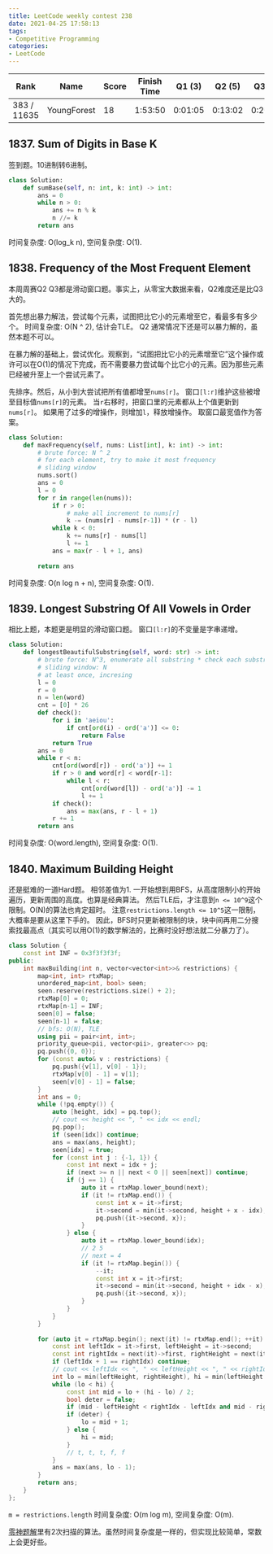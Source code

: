 ```yaml
---
title: LeetCode weekly contest 238
date: 2021-04-25 17:58:13
tags:
- Competitive Programming
categories:
- LeetCode
---
```


| Rank |	Name |	Score |	Finish Time | 	Q1 (3) |	Q2 (5) |	Q3 (5) |	Q4 (6)|
|--|--|--|--|--|--|--|--|
| 383 / 11635 | YoungForest | 18 | 1:53:50 | 0:01:05 | 0:13:02 |  0:20:59 | 1:28:50 5 |

## 1837. Sum of Digits in Base K

签到题。10进制转6进制。

```python
class Solution:
    def sumBase(self, n: int, k: int) -> int:
        ans = 0
        while n > 0:
            ans += n % k
            n //= k
        return ans
```

时间复杂度: O(log_k n),
空间复杂度: O(1).

## 1838. Frequency of the Most Frequent Element

本周周赛Q2 Q3都是滑动窗口题。事实上，从零宝大数据来看，Q2难度还是比Q3大的。

首先想出暴力解法，尝试每个元素，试图把比它小的元素增至它，看最多有多少个。
时间复杂度: O(N ^ 2), 估计会TLE。
Q2 通常情况下还是可以暴力解的，虽然本题不可以。

在暴力解的基础上，尝试优化。观察到，“试图把比它小的元素增至它”这个操作或许可以在O(1)的情况下完成，而不需要暴力尝试每个比它小的元素。因为那些元素已经被升至上一个尝试元素了。

先排序。然后，从小到大尝试把所有值都增至`nums[r]`。
窗口`[l:r]`维护这些被增至目标值`nums[r]`的元素。
当`r`右移时，把窗口里的元素都从上个值更新到`nums[r]`。
如果用了过多的增操作，则增加`l`，释放增操作。
取窗口最宽值作为答案。

```python
class Solution:
    def maxFrequency(self, nums: List[int], k: int) -> int:
        # brute force: N ^ 2
        # for each element, try to make it most frequency
        # sliding window
        nums.sort()
        ans = 0
        l = 0
        for r in range(len(nums)):
            if r > 0:
                # make all increment to nums[r]
                k -= (nums[r] - nums[r-1]) * (r - l)
            while k < 0:
                k += nums[r] - nums[l]
                l += 1
            ans = max(r - l + 1, ans)
            
        return ans
```

时间复杂度: O(n log n + n),
空间复杂度: O(1).

## 1839. Longest Substring Of All Vowels in Order

相比上题，本题更是明显的滑动窗口题。
窗口`[l:r]`的不变量是字串递增。

```python
class Solution:
    def longestBeautifulSubstring(self, word: str) -> int:
        # brute force: N^3, enumerate all substring * check each substring
        # sliding window: N
        # at least once, incresing
        l = 0
        r = 0
        n = len(word)
        cnt = [0] * 26
        def check():
            for i in 'aeiou':
                if cnt[ord(i) - ord('a')] <= 0:
                    return False
            return True
        ans = 0
        while r < n:
            cnt[ord(word[r]) - ord('a')] += 1
            if r > 0 and word[r] < word[r-1]:
                while l < r:
                    cnt[ord(word[l]) - ord('a')] -= 1
                    l += 1
            if check():
                ans = max(ans, r - l + 1)
            r += 1
        return ans
```

时间复杂度: O(word.length),
空间复杂度: O(1).

## 1840. Maximum Building Height

还是挺难的一道Hard题。
相邻差值为1. 一开始想到用BFS，从高度限制小的开始遍历，更新周围的高度。也算是经典算法。
然后TLE后，才注意到`n <= 10^9`这个限制。O(N)的算法也肯定超时。
注意`restrictions.length <= 10^5`这一限制，大概率是要从这里下手的。
因此，BFS时只更新被限制的块，块中间再用二分搜索找最高点（其实可以用O(1)的数学解法的，比赛时没好想法就二分暴力了）。

```cpp
class Solution {
    const int INF = 0x3f3f3f3f;
public:
    int maxBuilding(int n, vector<vector<int>>& restrictions) {
        map<int, int> rtxMap;
        unordered_map<int, bool> seen;
        seen.reserve(restrictions.size() + 2);
        rtxMap[0] = 0;
        rtxMap[n-1] = INF;
        seen[0] = false;
        seen[n-1] = false;
        // bfs: O(N), TLE
        using pii = pair<int, int>;
        priority_queue<pii, vector<pii>, greater<>> pq;
        pq.push({0, 0});
        for (const auto& v : restrictions) {
            pq.push({v[1], v[0] - 1});
            rtxMap[v[0] - 1] = v[1];
            seen[v[0] - 1] = false;
        }
        int ans = 0;
        while (!pq.empty()) {
            auto [height, idx] = pq.top();
            // cout << height << ", " << idx << endl;
            pq.pop();
            if (seen[idx]) continue;
            ans = max(ans, height);
            seen[idx] = true;
            for (const int j : {-1, 1}) {
                const int next = idx + j;
                if (next >= n || next < 0 || seen[next]) continue;
                if (j == 1) {
                    auto it = rtxMap.lower_bound(next);
                    if (it != rtxMap.end()) {
                        const int x = it->first;
                        it->second = min(it->second, height + x - idx);
                        pq.push({it->second, x});
                    }
                } else {
                    auto it = rtxMap.lower_bound(idx);
                    // 2 5
                    // next = 4
                    if (it != rtxMap.begin()) {
                        --it;
                        const int x = it->first;
                        it->second = min(it->second, height + idx - x);
                        pq.push({it->second, x});
                    }
                }
            }
        }
        
        for (auto it = rtxMap.begin(); next(it) != rtxMap.end(); ++it) {
            const int leftIdx = it->first, leftHeight = it->second;
            const int rightIdx = next(it)->first, rightHeight = next(it)->second;
            if (leftIdx + 1 == rightIdx) continue;
            // cout << leftIdx << ", " << leftHeight << ", " << rightIdx << ", " << rightHeight << endl;
            int lo = min(leftHeight, rightHeight), hi = min(leftHeight + rightIdx - leftIdx, rightHeight + rightIdx - leftIdx);
            while (lo < hi) {
                const int mid = lo + (hi - lo) / 2;
                bool deter = false;
                if (mid - leftHeight < rightIdx - leftIdx and mid - rightHeight < rightIdx - leftIdx and mid - leftHeight + mid - rightHeight - 1 < rightIdx - leftIdx) deter = true;
                if (deter) {
                    lo = mid + 1;
                } else {
                    hi = mid;
                }
                // t, t, t, f, f
            }
            ans = max(ans, lo - 1);
        }
        return ans;
    }
};
```

`m = restrictions.length`
时间复杂度: O(m log m),
空间复杂度: O(m).

[零神题解](https://leetcode-cn.com/problems/maximum-building-height/solution/zui-gao-jian-zhu-gao-du-by-leetcode-solu-axbb/910208)里有2次扫描的算法。虽然时间复杂度是一样的，但实现比较简单，常数上会更好些。